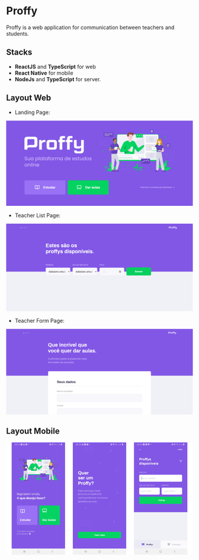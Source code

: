# Proffy

Proffy is a web application for communication between teachers and students. 

## Stacks
* **ReactJS** and **TypeScript** for web
* **React Native** for mobile
* **NodeJs** and **TypeScript** for server.

## Layout Web

* Landing Page:

![Landing Page](./layout/landing.png)

* Teacher List Page:

![Teacher List Page](./layout/teacher-list.png)

* Teacher Form Page:

![Teacher Form Page](./layout/teacher-form.png)

## Layout Mobile

![Landing Page](./layout/mobile.png)